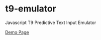 t9-emulator
===========

Javascript T9 Predictive Text Input Emulator

[Demo Page](http://arifwn.github.io/t9-emulator/)
